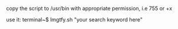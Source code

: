 copy the script to /usr/bin with appropriate permission, i.e 755 or +x

use it:
terminal~$ lmgtfy.sh "your search keyword here"
